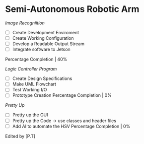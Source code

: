 # Semi-Autonomous Robotic Arm

*Image Recogniition*
- [ ] Create Development Enviroment 
- [ ] Create Working Configuration
- [ ] Develop a Readable Output Stream
- [ ] Integrate software to Jetson

Percentage Completion | 40%

*Logic Controller Program*
- [ ] Create Design Specifications
- [ ] Make UML Flowchart
- [ ] Test Working I/O
- [ ] Prototype Creation
Percentage Completion | 0%

*Pretty Up*
- [ ] Pretty up the GUI
- [ ] Pretty up the Code -> use classes and header files
- [ ] Add AI to automate the HSV
Percentage Completion | 0%

Edited by [P.T] 